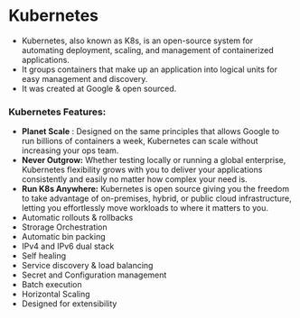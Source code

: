 # Kubernetes
* Kubernetes, also known as K8s, is an open-source system for automating deployment, scaling, and management of containerized applications.
* It groups containers that make up an application into logical units for easy management and discovery.
* It was created at Google & open sourced.

### Kubernetes Features:
* **Planet Scale** : Designed on the same principles that allows Google to run billions of containers a week, Kubernetes can scale without increasing your ops team.
* **Never Outgrow:** Whether testing locally or running a global enterprise, Kubernetes flexibility grows with you to deliver your applications consistently and easily no matter how complex your need is.
* **Run K8s Anywhere:** Kubernetes is open source giving you the freedom to take advantage of on-premises, hybrid, or public cloud infrastructure, letting you effortlessly move workloads to where it matters to you.
* Automatic rollouts & rollbacks
* Strorage Orchestration
* Automatic bin packing
* IPv4 and IPv6 dual stack
* Self healing
* Service discovery & load balancing
* Secret and Configuration management
* Batch execution
* Horizontal Scaling
* Designed for extensibility
